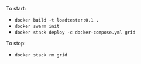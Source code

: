 To start:

- `docker build -t loadtester:0.1 .`
- `docker swarm init`
- `docker stack deploy -c docker-compose.yml grid`

To stop:
- `docker stack rm grid`
